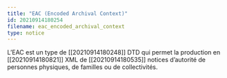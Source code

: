 ```yaml
---
title: "EAC (Encoded Archival Context)"
id: 20210914180254
filename: eac_encoded_archival_context
type: notice
---
```


L’EAC est un type de [[20210914180248]] DTD qui permet la production en [[20210914180821]] XML de [[20210914180535]] notices d’autorité de personnes physiques, de familles ou de collectivités.

